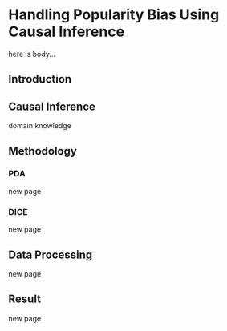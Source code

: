 # Handling Popularity Bias Using Causal Inference

here is body...

## Introduction

## Causal Inference 
domain knowledge

## Methodology
### PDA
new page
### DICE
new page

## Data Processing
new page

## Result
new page

